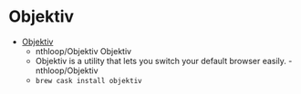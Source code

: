 # Objektiv
- [Objektiv](https://github.com/nthloop/Objektiv)
  -  nthloop/Objektiv Objektiv
  - Objektiv is a utility that lets you switch your default browser easily.  - nthloop/Objektiv
  - `brew cask install objektiv`
